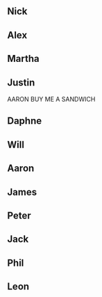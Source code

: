 Nick
--------------------



Alex
--------------------



Martha
--------------------



Justin
--------------------
AARON BUY ME A SANDWICH


Daphne
--------------------



Will
--------------------



Aaron
--------------------



James
--------------------



Peter
--------------------



Jack
--------------------



Phil
--------------------



Leon
--------------------

